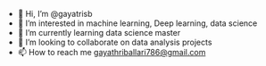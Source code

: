 - 👋 Hi, I’m @gayatrisb
- 👀 I’m interested in machine learning, Deep learning, data science
- 🌱 I’m currently learning data science master
- 💞️ I’m looking to collaborate on data analysis projects
- 📫 How to reach me gayathriballari786@gmail.com

<!---
gayatrisb123/gayatrisb123 is a ✨ special ✨ repository because its `README.md` (this file) appears on your GitHub profile.
You can click the Preview link to take a look at your changes.
--->
